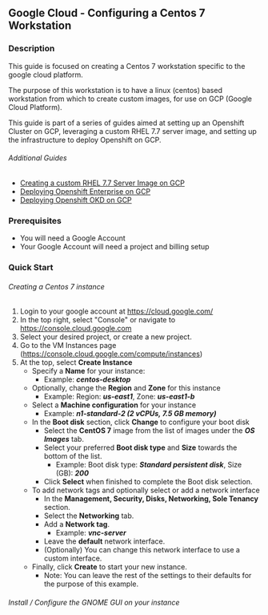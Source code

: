 ## Google Cloud - Configuring a Centos 7 Workstation

### Description

This guide is focused on creating a Centos 7 workstation specific to the google cloud platform. 

The purpose of this workstation is to have a linux (centos) based workstation from which to create custom
images, for use on GCP (Google Cloud Platform).

This guide is part of a series of guides aimed at setting up an Openshift Cluster on GCP, leveraging a 
custom RHEL 7.7 server image, and setting up the infrastructure to deploy Openshift on GCP.

###### Additional Guides

- [Creating a custom RHEL 7.7 Server Image on GCP](https://github.com/chainlynx/google-cloud-rhel-image) 
- [Deploying Openshift Enterprise on GCP](https://github.com/chainlynx/google-cloud-openshift-ocp)
- [Deploying Openshift OKD on GCP](https://github.com/chainlynx/google-cloud-openshift-okd)

### Prerequisites

- You will need a Google Account
- Your Google Account will need a project and billing setup

### Quick Start

###### Creating a Centos 7 instance

1. Login to your google account at https://cloud.google.com/
2. In the top right, select "Console" or navigate to https://console.cloud.google.com
3. Select your desired project, or create a new project.
4. Go to the VM Instances page (https://console.cloud.google.com/compute/instances)
5. At the top, select **Create Instance**
   - Specify a **Name** for your instance: 
        - Example: ***centos-desktop***
   - Optionally, change the **Region** and **Zone** for this instance
        - Example: Region: ***us-east1***, Zone: ***us-east1-b***
   - Select a **Machine configuration** for your instance
        - Example: ***n1-standard-2 (2 vCPUs, 7.5 GB memory)***
   - In the **Boot disk** section, click **Change** to configure your boot disk 
        - Select the **CentOS 7** image from the list of images under the ***OS Images*** tab.
        - Select your preferred **Boot disk type** and **Size** towards the bottom of the list.
            - Example: Boot disk type: ***Standard persistent disk***, Size (GB): ***200*** 
        - Click **Select** when finished to complete the Boot disk selection.
   - To add network tags and optionally select or add a network interface
        - In the **Management, Security, Disks, Networking, Sole Tenancy** section.
        - Select the **Networking** tab.
        - Add a **Network tag**.
            - Example: ***vnc-server***
        - Leave the **default** network interface.
        - (Optionally) You can change this network interface to use a custom interface. 
   - Finally, click **Create** to start your new instance.
        - Note: You can leave the rest of the settings to their defaults for the purpose of this example. 

###### Install / Configure the GNOME GUI on your instance


